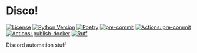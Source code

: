 # Disco!

[![License](https://img.shields.io/github/license/FlotterCodername/disco)](https://github.com/FlotterCodername/disco/blob/main/LICENSE.txt)
[![Python Version](https://img.shields.io/badge/python-3.12-blue)](https://www.python.org/downloads/)
[![Poetry](https://img.shields.io/endpoint?url=https://python-poetry.org/badge/v0.json)](https://python-poetry.org/)
[![pre-commit](https://img.shields.io/badge/pre--commit-enabled-brightgreen?logo=pre-commit)](https://github.com/pre-commit/pre-commit)
[![Actions: pre-commit](https://github.com/FlotterCodername/disco/workflows/pre-commit/badge.svg)](https://github.com/FlotterCodername/disco/actions/workflows/pre-commit.yml)
[![Actions: publish-docker](https://github.com/FlotterCodername/disco/workflows/publish-docker/badge.svg)](https://github.com/FlotterCodername/disco/actions/workflows/publish-docker.yml)
[![Ruff](https://img.shields.io/endpoint?url=https://raw.githubusercontent.com/astral-sh/ruff/main/assets/badge/v2.json)](https://github.com/astral-sh/ruff)

Discord automation stuff
